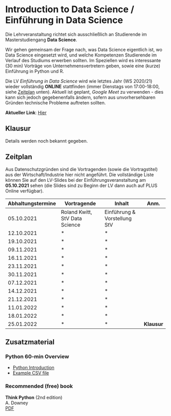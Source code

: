 # Introduction to Data Science / Einführung in Data Science

Die Lehrveranstaltung richtet sich ausschließlich an Studierende im Masterstudiengang **Data Science**. 

Wir gehen gemeinsam der Frage nach, was Data Science eigentlich ist, wo Data Science eingesetzt wird, und welche Kompetenzen Studierende im Verlauf des Studiums erwerben sollten. Im Speziellen wird es interessante (30 min) Vorträge von Unternehmensvertretern geben, sowie eine (kurze) Einführung in Python und R.

Die LV *Einführung in Data Science* wird wie letztes Jahr (WS 2020/21) wieder vollständig **ONLINE** stattfinden (immer Dienstags von 17:00-18:00, siehe [Zeitplan](#Zeitplan) unten). Aktuell ist geplant, *Google Meet* zu verwenden - dies kann sich jedoch gegebenenfalls ändern, sofern aus unvorhersehbaren Gründen technische Probleme auftreten sollten.

**Aktueller Link**: [Hier](https://meet.google.com/ksj-wroa-iri)

## Klausur

Details werden noch bekannt gegeben.

## Zeitplan

Aus Datenschutzgründen sind die Vortragenden (sowie die Vortragstitel) aus der Wirtschaft/Industrie hier nicht angeführt. Die vollständige Liste können Sie auf den LV-Slides bei der Einführungsveranstaltung am **05.10.2021** sehen (die Slides sind zu Beginn der LV dann auch auf PLUS Online verfügbar).

| **Abhaltungstermine**  | Vortragende  |  Inhalt  | Anm. |
|---|---|---|---|
| 05.10.2021 | Roland Kwitt, StV Data Science  | Einführung & Vorstellung StV  |     |
| 12.10.2021 | *  | *  |      |
| 19.10.2021 | *  | *  |      |
| 09.11.2021 | *  | *  |      |
| 16.11.2021 | *  | *  |      |
| 23.11.2021 | *  | *  |      |
| 30.11.2021 | *  | *  |      |
| 07.12.2021 | *  | *  |      |
| 14.12.2021 | *  | *  |      |
| 21.12.2021 | *  | *  |      |
| 11.01.2022 | *  | *  |   |   
| 18.01.2022 | *  | *  |   |
| 25.01.2022 | *  | *  | **Klausur** |   

## Zusatzmaterial

### Python 60-min Overview

- [Python Introduction](PythonIntroduction.ipynb)
- [Example CSV file](biostats.csv)

### Recommended (free) book

**Think Python** (2nd edition)    
A. Downey    
[PDF](https://greenteapress.com/thinkpython2/thinkpython2.pdf)

